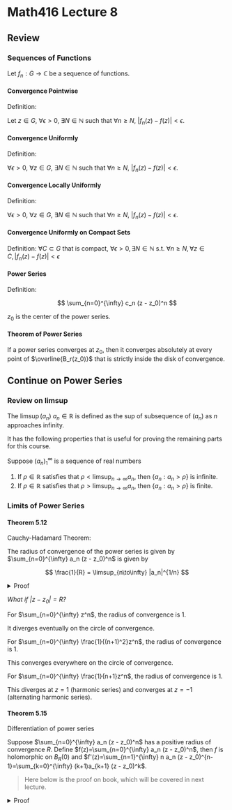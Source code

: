 # Math416 Lecture 8

## Review

### Sequences of Functions

Let $f_n: G \to \mathbb{C}$ be a sequence of functions.

#### Convergence Pointwise

Definition:

Let $z\in G$, $\forall \epsilon > 0$, $\exists N \in \mathbb{N}$ such that $\forall n \geq N$, $|f_n(z) - f(z)| < \epsilon$.

#### Convergence Uniformly

Definition:

$\forall \epsilon > 0$, $\forall z\in G$, $\exists N \in \mathbb{N}$ such that $\forall n \geq N$, $|f_n(z) - f(z)| < \epsilon$.

#### Convergence Locally Uniformly

Definition:

$\forall \epsilon > 0$, $\forall z\in G$, $\exists N \in \mathbb{N}$ such that $\forall n \geq N$, $|f_n(z) - f(z)| < \epsilon$.

#### Convergence Uniformly on Compact Sets

Definition: $\forall C\subset G$ that is compact, $\forall \epsilon > 0, \exists N \in \mathbb{N} \text{ s.t. } \forall n \geq N, \forall z\in C, |f_n(z) - f(z)| < \epsilon$

#### Power Series

Definition:

$$
\sum_{n=0}^{\infty} c_n (z - z_0)^n
$$

$z_0$ is the center of the power series.

#### Theorem of Power Series

If a power series converges at $z_0$, then it converges absolutely at every point of $\overline{B_r(z_0)}$ that is strictly inside the disk of convergence.

## Continue on Power Series

### Review on $\limsup$

The $\limsup(a_n)$ $a_n\in\mathbb{R}$ is defined as the sup of subsequence of $(a_n)$ as $n$ approaches infinity.

It has the following properties that is useful for proving the remaining parts for this course.

Suppose $(a_n)_1^\infty$ is a sequence of real numbers

1. If $\rho\in \mathbb{R}$ satisfies that $\rho<\limsup_{n\to\infty}a_n$, then $\{a_n : a_n > \rho\}$ is infinite.
2. If $\rho\in \mathbb{R}$ satisfies that $\rho>\limsup_{n\to\infty}a_n$, then $\{a_n : a_n > \rho\}$ is finite.

### Limits of Power Series

#### Theorem 5.12

Cauchy-Hadamard Theorem:

The radius of convergence of the power series is given by $\sum_{n=0}^{\infty} a_n (z - z_0)^n$ is given by

$$
\frac{1}{R} = \limsup_{n\to\infty} |a_n|^{1/n}
$$

<details>
<summary>Proof</summary>

Suppose $(b_n)^{\infty}_{n=0}$ is a sequence of real numbers such that $\lim_{n\to\infty} b_n$ may nor may not exists by $(-1)^n(1-\frac{1}{n})$.

The limit superior of $(b_n)$ is defined as

$$
s_n = \sup_{k\geq n} b_k
$$

$s_n$ is a decreasing sequence, by completeness of $\mathbb{R}$, every bounded sequence has a limit in $\mathbb{R}$.

So $s_n$ converges to some limit $s\in\mathbb{R}$.

Without loss of generality, this also holds for infininum of $s_n$.

Forward direction:

We want to show that the radius of convergence of $\sum_{n=0}^{\infty} a_n (z - z_0)^n$ is greater than or equal to $\frac{1}{\limsup_{n\to\infty} |a_n|^{1/n}}$.

Since $\sum_{n=0}^{\infty} 1z^n=\frac{1}{1-z}$ for $|z|<1$. Assume $\limsup_{n\to\infty} |a_n|^{1/n}$ is finite, then $\sum_{n=0}^{\infty} a_n (z - z_0)^n$ converges absolutely at $z_0$.

Let $\rho>\limsup_{n\to\infty} |a_n|^{1/n}$, then $\exists N \in \mathbb{N}$ such that $\forall n \geq N$, $|a_n|^{1/n}\leq \rho$. (By property of $\limsup$)

So $\frac{1}{R}=\limsup_{n\to\infty} |a_n|^{1/n}\leq\rho$

So $R\geq\frac{1}{\rho}$

Backward direction:

Suppose $|z|>R$, then $\exists$ number $|z|$ such that $|z|>\frac{1}{\rho}\geq R$.

So $\rho<\limsup_{n\to\infty} |a_n|^{1/n}$

This means that $\exists$ infinitely many $n_j$s such that $|a_{n_j}|^{1/n_j}>\rho$

So $|a_{n_j}z^{n_j}|>\rho^{n_j}|z|^{n_j}$

Series $\sum_{n=1}^{\infty} a_nz^n$ diverges, each individual term is not going to $0$.

So $\sum_{n=0}^{\infty} a_n (z - z_0)^n$ does not converge at $z$ if $|z|> \frac{1}{\rho}\geq R$

So $R=\frac{1}{\rho}$.

</details>

_What if $|z-z_0|=R$?_

For $\sum_{n=0}^{\infty} z^n$, the radius of convergence is $1$.

It diverges eventually on the circle of convergence.

For $\sum_{n=0}^{\infty} \frac{1}{(n+1)^2}z^n$, the radius of convergence is $1$.

This converges everywhere on the circle of convergence.

For $\sum_{n=0}^{\infty} \frac{1}{n+1}z^n$, the radius of convergence is $1$.

This diverges at $z=1$ (harmonic series) and converges at $z=-1$ (alternating harmonic series).

#### Theorem 5.15

Differentiation of power series

Suppose $\sum_{n=0}^{\infty} a_n (z - z_0)^n$ has a positive radius of convergence $R$. Define $f(z)=\sum_{n=0}^{\infty} a_n (z - z_0)^n$, then $f$ is holomorphic on $B_R(0)$ and $f'(z)=\sum_{n=1}^{\infty} n a_n (z - z_0)^{n-1}=\sum_{k=0}^{\infty} (k+1)a_{k+1} (z - z_0)^k$.

> Here below is the proof on book, which will be covered in next lecture.

<details>
<summary>Proof</summary>

Without loss of generality, assume $z_0=0$. Let $R$ be the radius of convergence for the two power series: $\sum_{n=0}^{\infty} a_n z^n$ and $\sum_{n=1}^{\infty} n a_n z ^{n-1}$. The two power series have the same radius of convergence $|R|$.

> For $z,w\in \mathbb{C}, n\in \N$, $$z^n-w^n=(z-w)\sum_{k=0}^{n-1} z^k w^{n-k-1}$$

Let $z_1\in B_R(0)$, $|z_1|<\rho<R$ for some $\rho\in\mathbb{R}$.

$$
\begin{aligned}
\frac{f(z)-f(z_1)}{z-z_1}-g(z_1)&=\frac{1}{z-z_1}\left[\sum_{n=0}^\infty a_n z^n -\sum_{n=0}^\infty a_n z_1^n\right]-\sum_{n=1}^{\infty} n a_n z_1 ^{n-1}\\
&=\sum_{n=1}^{\infty} a_n \left[\frac{z^n-z_1^n}{z-z_1}-nz_1^{n-1}\right]\\
&=\sum_{n=1}^{\infty} a_n \left[\left(\sum_{k=0}^{n-1}z^kz_1^{n-k-1}\right)-nz_1^{n-1}\right]\\
&=\sum_{n=2}^{\infty} a_n \left[\sum_{k=1}^{n-1}z_1^{n-k-1}(z^k-z^k_1)\right]
\end{aligned}
$$

Using the lemma again we get

$$
\begin{aligned}
|z^k-z_1^k|&=|z-z_1|\left|\sum_{j=0}^{k-1}z_jz_1^{k-j-1}\right|\\
&\leq |z-z_1| \sum_{j=0}^{k-1}|z_j||z_1^{k-j-1}|\\
&\leq k\rho^{k-1}|z-z_1|
\end{aligned}
$$

Then,

$$
\begin{aligned}
\left|\frac{f(z)-f(z_1)}{z-z_1}-g(z_1)\right|&=\left|\sum_{n=2}^{\infty} a_n \left[\sum_{k=1}^{n-1}z_1^{n-k-1}(z^k-z^k_1)\right]\right|\\
&\leq \sum_{n=2}^{\infty} |a_n| \left[\sum_{k=1}^{n-1}|z_1|^{n-k-1}|z^k-z_1^k|\right]\\
&\leq \sum_{n=2}^{\infty} |a_n|  \left[ \sum_{k=1}^{n-1} \rho^{n-k-1} (k\rho^{k-1}|z-z_1|) \right]\\
&=|z-z_1|\sum_{n=2}^\infty|a_n|\left[\frac{n(n-1)}{2}\rho^{n-2}\right]
\end{aligned}
$$

One can use ratio test to find that $\sum_{n=2}^\infty|a_n|\left[\frac{n(n-1)}{2}\rho^{n-2}\right]$ converges, we denote the sum using $M$

So $\left|\frac{f(z)-f(z_1)}{z-z_1}-g(z_1)\right|\leq M|z-z_1|$ for $|z|<\rho$.

So $\lim_{z\to z_1}\frac{f(z)-f(z_1)}{z-z_1}=g(z_1)$.

</details>
